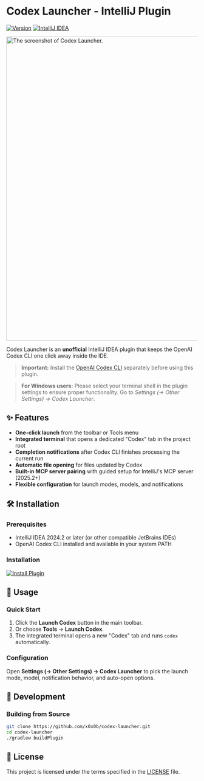 # Codex Launcher - IntelliJ Plugin

[![Version](https://img.shields.io/badge/version-1.0.10-blue.svg)](https://github.com/x0x0b/codex-launcher/releases)
[![IntelliJ IDEA](https://img.shields.io/badge/IntelliJ%20IDEA-2024.2+-orange.svg)](https://www.jetbrains.com/idea/)

<img width="800" alt="The screenshot of Codex Launcher." src="https://github.com/user-attachments/assets/4ee3fbd8-e384-4672-94c6-e4e9041a8e0d" />

Codex Launcher is an **unofficial** IntelliJ IDEA plugin that keeps the OpenAI Codex CLI one click away inside the IDE.

> **Important:** Install the [OpenAI Codex CLI](https://github.com/openai/codex) separately before using this plugin.

> **For Windows users:** Please select your terminal shell in the plugin settings to ensure proper functionality. Go to _Settings (→ Other Settings) → Codex Launcher_.

## ✨ Features

- **One-click launch** from the toolbar or Tools menu
- **Integrated terminal** that opens a dedicated "Codex" tab in the project root
- **Completion notifications** after Codex CLI finishes processing the current run
- **Automatic file opening** for files updated by Codex
- **Built-in MCP server pairing** with guided setup for IntelliJ's MCP server (2025.2+)
- **Flexible configuration** for launch modes, models, and notifications

## 🛠️ Installation

### Prerequisites
- IntelliJ IDEA 2024.2 or later (or other compatible JetBrains IDEs)
- OpenAI Codex CLI installed and available in your system PATH

### Installation
[![Install Plugin](https://img.shields.io/badge/Install%20Plugin-JetBrains-orange?style=for-the-badge&logo=jetbrains&logoColor=white)](https://plugins.jetbrains.com/plugin/28264-codex-launcher)

## 🚀 Usage

### Quick Start
1. Click the **Launch Codex** button in the main toolbar.
2. Or choose **Tools** → **Launch Codex**.
3. The integrated terminal opens a new "Codex" tab and runs `codex` automatically.

### Configuration
Open **Settings (→ Other Settings) → Codex Launcher** to pick the launch mode, model, notification behavior, and auto-open options.

## 📝 Development

### Building from Source
```bash
git clone https://github.com/x0x0b/codex-launcher.git
cd codex-launcher
./gradlew buildPlugin
```

## 📄 License

This project is licensed under the terms specified in the [LICENSE](LICENSE) file.
